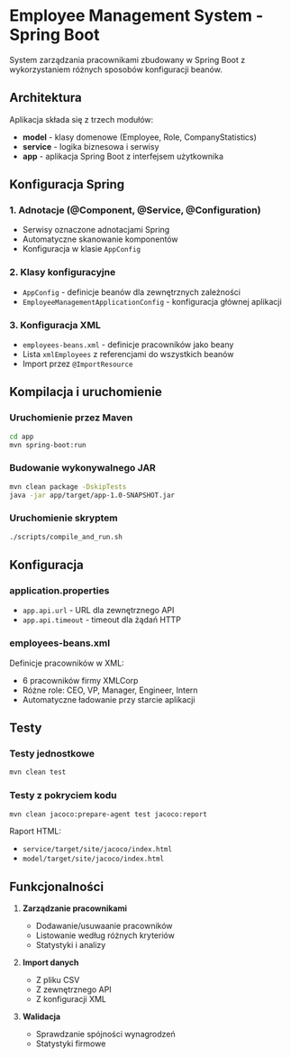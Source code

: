 # Employee Management System - Spring Boot

System zarządzania pracownikami zbudowany w Spring Boot z wykorzystaniem różnych sposobów konfiguracji beanów.

## Architektura

Aplikacja składa się z trzech modułów:
- **model** - klasy domenowe (Employee, Role, CompanyStatistics)
- **service** - logika biznesowa i serwisy
- **app** - aplikacja Spring Boot z interfejsem użytkownika

## Konfiguracja Spring

### 1. Adnotacje (@Component, @Service, @Configuration)
- Serwisy oznaczone adnotacjami Spring
- Automatyczne skanowanie komponentów
- Konfiguracja w klasie `AppConfig`

### 2. Klasy konfiguracyjne
- `AppConfig` - definicje beanów dla zewnętrznych zależności
- `EmployeeManagementApplicationConfig` - konfiguracja głównej aplikacji

### 3. Konfiguracja XML
- `employees-beans.xml` - definicje pracowników jako beany
- Lista `xmlEmployees` z referencjami do wszystkich beanów
- Import przez `@ImportResource`

## Kompilacja i uruchomienie

### Uruchomienie przez Maven
```bash
cd app
mvn spring-boot:run
```

### Budowanie wykonywalnego JAR
```bash
mvn clean package -DskipTests
java -jar app/target/app-1.0-SNAPSHOT.jar
```

### Uruchomienie skryptem
```bash
./scripts/compile_and_run.sh
```

## Konfiguracja

### application.properties
- `app.api.url` - URL dla zewnętrznego API
- `app.api.timeout` - timeout dla żądań HTTP

### employees-beans.xml
Definicje pracowników w XML:
- 6 pracowników firmy XMLCorp
- Różne role: CEO, VP, Manager, Engineer, Intern
- Automatyczne ładowanie przy starcie aplikacji

## Testy

### Testy jednostkowe
```bash
mvn clean test
```

### Testy z pokryciem kodu
```bash
mvn clean jacoco:prepare-agent test jacoco:report
```

Raport HTML:
- `service/target/site/jacoco/index.html`
- `model/target/site/jacoco/index.html`

## Funkcjonalności

1. **Zarządzanie pracownikami**
   - Dodawanie/usuwaanie pracowników
   - Listowanie według różnych kryteriów
   - Statystyki i analizy

2. **Import danych**
   - Z pliku CSV
   - Z zewnętrznego API
   - Z konfiguracji XML

3. **Walidacja**
   - Sprawdzanie spójności wynagrodzeń
   - Statystyki firmowe
